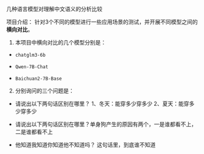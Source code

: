 几种语言模型对理解中文语义的分析比较

项目介绍：
针对3个不同的模型进行一些应用场景的测试，并开展不同模型之间的**横向对比**。

1. 本项目中横向对比的几个模型分别是：
  

- `chatglm3-6b`
  
- `Qwen-7B-Chat`
  
- `Baichuan2-7B-Base`
  

2. 分别询问的三个问题是：
  

- 请说出以下两句话区别在哪里？ 1、冬天：能穿多少穿多少 2、夏天：能穿多少穿多少
  
- 请说出以下两句话区别在哪里？单身狗产生的原因有两个，一是谁都看不上，二是谁都看不上
  
- 他知道我知道你知道他不知道吗？ 这句话里，到底谁不知道
